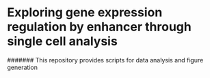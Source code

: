 # Exploring gene expression regulation by enhancer through single cell analysis


####### This repository provides scripts for data analysis and figure generation 
